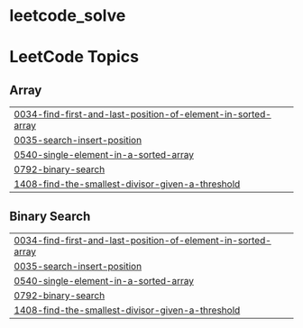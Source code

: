 # leetcode_solve
<!---LeetCode Topics Start-->
# LeetCode Topics
## Array
|  |
| ------- |
| [0034-find-first-and-last-position-of-element-in-sorted-array](https://github.com/skmahin661/leetcode_solve/tree/master/0034-find-first-and-last-position-of-element-in-sorted-array) |
| [0035-search-insert-position](https://github.com/skmahin661/leetcode_solve/tree/master/0035-search-insert-position) |
| [0540-single-element-in-a-sorted-array](https://github.com/skmahin661/leetcode_solve/tree/master/0540-single-element-in-a-sorted-array) |
| [0792-binary-search](https://github.com/skmahin661/leetcode_solve/tree/master/0792-binary-search) |
| [1408-find-the-smallest-divisor-given-a-threshold](https://github.com/skmahin661/leetcode_solve/tree/master/1408-find-the-smallest-divisor-given-a-threshold) |
## Binary Search
|  |
| ------- |
| [0034-find-first-and-last-position-of-element-in-sorted-array](https://github.com/skmahin661/leetcode_solve/tree/master/0034-find-first-and-last-position-of-element-in-sorted-array) |
| [0035-search-insert-position](https://github.com/skmahin661/leetcode_solve/tree/master/0035-search-insert-position) |
| [0540-single-element-in-a-sorted-array](https://github.com/skmahin661/leetcode_solve/tree/master/0540-single-element-in-a-sorted-array) |
| [0792-binary-search](https://github.com/skmahin661/leetcode_solve/tree/master/0792-binary-search) |
| [1408-find-the-smallest-divisor-given-a-threshold](https://github.com/skmahin661/leetcode_solve/tree/master/1408-find-the-smallest-divisor-given-a-threshold) |
<!---LeetCode Topics End-->